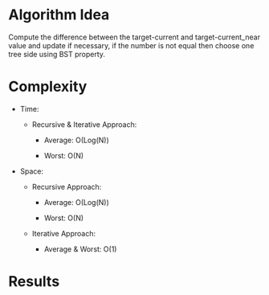 # Algorithm Idea

Compute the difference between the target-current and target-current_near value and update if necessary, if the number is not equal then choose one tree side using BST property.

# Complexity

- Time:

  - Recursive & Iterative Approach:

    - Average: O(Log(N))

    - Worst: O(N)

- Space:

  - Recursive Approach:

    - Average: O(Log(N))

    - Worst: O(N)

  - Iterative Approach:
    - Average & Worst: O(1)

# Results
